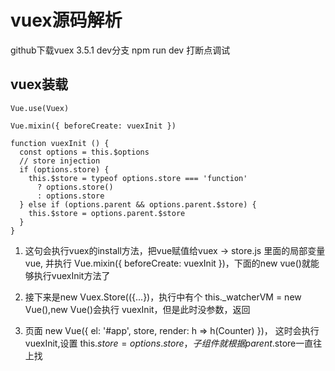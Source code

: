 # vuex源码解析

github下载vuex 3.5.1 dev分支
npm run dev
打断点调试

## vuex装载
```
Vue.use(Vuex)

Vue.mixin({ beforeCreate: vuexInit })

function vuexInit () {
  const options = this.$options
  // store injection
  if (options.store) {
    this.$store = typeof options.store === 'function'
      ? options.store()
      : options.store
  } else if (options.parent && options.parent.$store) {
    this.$store = options.parent.$store
  }
}

```
1. 这句会执行vuex的install方法，把vue赋值给vuex -> store.js 里面的局部变量vue, 并执行 Vue.mixin({ beforeCreate: vuexInit })，下面的new vue()就能够执行vuexInit方法了

2. 接下来是new Vuex.Store(({...})，执行中有个 this._watcherVM = new Vue(),new Vue()会执行 vuexInit，但是此时没参数，返回

3. 页面 new Vue({
  el: '#app',
  store,
  render: h => h(Counter)
})， 这时会执行 vuexInit,设置 this.$store = options.store，子组件就根据 parent.$store一直往上找